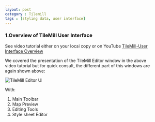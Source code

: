 ```yaml
---
layout: post
category : Tilemill
tags : [styling data, user interface]
---
```


### 1.Overview of TileMill User Interface

See video tutorial either on your local copy or on YouTube [TileMill-User Interface Overview](http://www.youtube.com/watch?feature=player_detailpage&v=e8JQTgE1qj4)


We covered the presentation of the TileMill Editor window in the above video tutorial but for quick consult, the different part of this windows are again shown above:

![TileMill Editor UI](http://dl.dropbox.com/u/108352435/course_images/tilemill_user_interface/tilemill_user_interface.gif)

With:

1. Main Toolbar 
2. Map Preview
3. Editing Tools
4. Style sheet Editor




